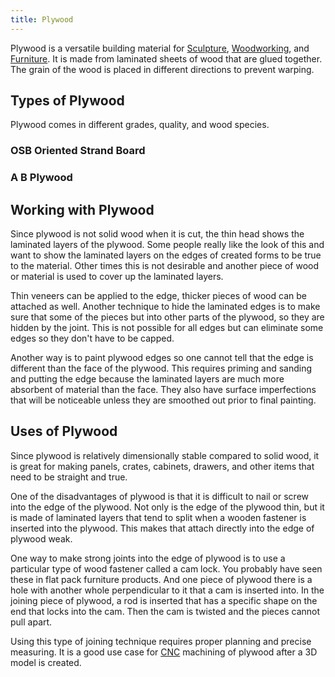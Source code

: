 ```yaml
---
title: Plywood
---
```


Plywood is a versatile building material for [Sculpture](sculpture.md), [Woodworking](woodworking.md), and [Furniture](furniture.md). It is made from laminated sheets of wood that are glued together. The grain of the wood is placed in different directions to prevent warping.

## Types of Plywood

Plywood comes in different grades, quality, and wood species.

### OSB Oriented Strand Board

### A B Plywood

## Working with Plywood

Since plywood is not solid wood when it is cut, the thin head shows the laminated layers of the plywood. Some people really like the look of this and want to show the laminated layers on the edges of created forms to be true to the material. Other times this is not desirable and another piece of wood or material is used to cover up the laminated layers.

Thin veneers can be applied to the edge, thicker pieces of wood can be attached as well. Another technique to hide the laminated edges is to make sure that some of the pieces but into other parts of the plywood, so they are hidden by the joint. This is not possible for all edges but can eliminate some edges so they don't have to be capped.

Another way is to paint plywood edges so one cannot tell that the edge is different than the face of the plywood. This requires priming and sanding and putting the edge because the laminated layers are much more absorbent of material than the face. They also have surface imperfections that will be noticeable unless they are smoothed out prior to final painting.

## Uses of Plywood

Since plywood is relatively dimensionally stable compared to solid wood, it is great for making panels, crates, cabinets, drawers, and other items that need to be straight and true.

One of the disadvantages of plywood is that it is difficult to nail or screw into the edge of the plywood. Not only is the edge of the plywood thin, but it is made of laminated layers that tend to split when a wooden fastener is inserted into the plywood. This makes that attach directly into the edge of plywood weak.

One way to make strong joints into the edge of plywood is to use a particular type of wood fastener called a cam lock. You probably have seen these in flat pack furniture products. And one piece of plywood there is a hole with another whole perpendicular to it that a cam is inserted into. In the joining piece of plywood, a rod is inserted that has a specific shape on the end that locks into the cam. Then the cam is twisted and the pieces cannot pull apart.

Using this type of joining technique requires proper planning and precise measuring. It is a good use case for [CNC](cnc.md) machining of plywood after a 3D model is created.
